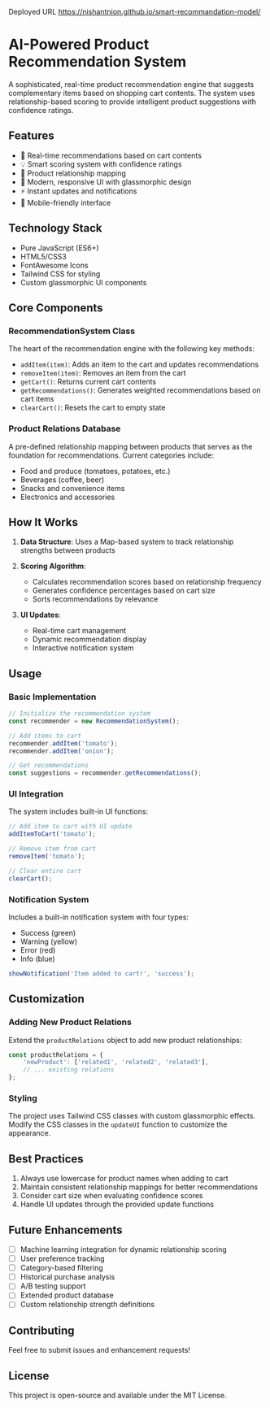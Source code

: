 Deployed URL
https://nishantnion.github.io/smart-recommandation-model/


# AI-Powered Product Recommendation System

A sophisticated, real-time product recommendation engine that suggests complementary items based on shopping cart contents. The system uses relationship-based scoring to provide intelligent product suggestions with confidence ratings.

## Features

- 🚀 Real-time recommendations based on cart contents
- 💡 Smart scoring system with confidence ratings
- 🎯 Product relationship mapping
- 🎨 Modern, responsive UI with glassmorphic design
- ⚡ Instant updates and notifications
- 📱 Mobile-friendly interface

## Technology Stack

- Pure JavaScript (ES6+)
- HTML5/CSS3
- FontAwesome Icons
- Tailwind CSS for styling
- Custom glassmorphic UI components

## Core Components

### RecommendationSystem Class

The heart of the recommendation engine with the following key methods:

- `addItem(item)`: Adds an item to the cart and updates recommendations
- `removeItem(item)`: Removes an item from the cart
- `getCart()`: Returns current cart contents
- `getRecommendations()`: Generates weighted recommendations based on cart items
- `clearCart()`: Resets the cart to empty state

### Product Relations Database

A pre-defined relationship mapping between products that serves as the foundation for recommendations. Current categories include:

- Food and produce (tomatoes, potatoes, etc.)
- Beverages (coffee, beer)
- Snacks and convenience items
- Electronics and accessories

## How It Works

1. **Data Structure**: Uses a Map-based system to track relationship strengths between products
2. **Scoring Algorithm**: 
   - Calculates recommendation scores based on relationship frequency
   - Generates confidence percentages based on cart size
   - Sorts recommendations by relevance

3. **UI Updates**: 
   - Real-time cart management
   - Dynamic recommendation display
   - Interactive notification system

## Usage

### Basic Implementation

```javascript
// Initialize the recommendation system
const recommender = new RecommendationSystem();

// Add items to cart
recommender.addItem('tomato');
recommender.addItem('onion');

// Get recommendations
const suggestions = recommender.getRecommendations();
```

### UI Integration

The system includes built-in UI functions:

```javascript
// Add item to cart with UI update
addItemToCart('tomato');

// Remove item from cart
removeItem('tomato');

// Clear entire cart
clearCart();
```

### Notification System

Includes a built-in notification system with four types:
- Success (green)
- Warning (yellow)
- Error (red)
- Info (blue)

```javascript
showNotification('Item added to cart!', 'success');
```

## Customization

### Adding New Product Relations

Extend the `productRelations` object to add new product relationships:

```javascript
const productRelations = {
    'newProduct': ['related1', 'related2', 'related3'],
    // ... existing relations
};
```

### Styling

The project uses Tailwind CSS classes with custom glassmorphic effects. Modify the CSS classes in the `updateUI` function to customize the appearance.

## Best Practices

1. Always use lowercase for product names when adding to cart
2. Maintain consistent relationship mappings for better recommendations
3. Consider cart size when evaluating confidence scores
4. Handle UI updates through the provided update functions

## Future Enhancements

- [ ] Machine learning integration for dynamic relationship scoring
- [ ] User preference tracking
- [ ] Category-based filtering
- [ ] Historical purchase analysis
- [ ] A/B testing support
- [ ] Extended product database
- [ ] Custom relationship strength definitions

## Contributing

Feel free to submit issues and enhancement requests!

## License

This project is open-source and available under the MIT License.
